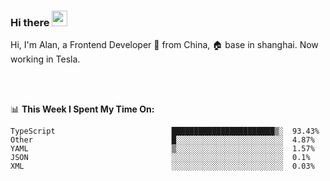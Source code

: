 ### Hi there <img src="https://media.giphy.com/media/hvRJCLFzcasrR4ia7z/giphy.gif" width="25px">

<!-- ![visitors](https://visitor-badge.glitch.me/badge?page_id=dislfyer.dislfyer) -->

Hi, I'm Alan, a Frontend Developer 🚀 from China, 🏠 base in shanghai. Now working in Tesla.

<br/>
<br/>

📊 **This Week I Spent My Time On:**


<!--START_SECTION:waka-->

```text
TypeScript                          ███████████████████████▒░  93.43%
Other                               █░░░░░░░░░░░░░░░░░░░░░░░░  4.87%
YAML                                ▒░░░░░░░░░░░░░░░░░░░░░░░░  1.57%
JSON                                ░░░░░░░░░░░░░░░░░░░░░░░░░  0.1%
XML                                 ░░░░░░░░░░░░░░░░░░░░░░░░░  0.03%
```

<!--END_SECTION:waka-->

<!--
**About Me:**
 -->
